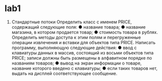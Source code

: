 # lab1
1. Стандартные потоки
Определить класс с именем РRICE, содержащий следующие поля:
● название товара;
● название магазина, в котором продается товар;
● стоимость товара в рублях.
Определить методы доступа к этим полям и перегруженные операции извлечения и вставки для объектов типа РRICE.
Написать программу, выполняющую следующие действия:
● ввод с клавиатуры данных в массив, состоящий из восьми объектов типа РRICE; записи должны быть размещены в алфавитном порядке по названиям товаров;
● вывод на экран информации о товаре, название которого введено с клавиатуры;
● если таких товаров нет, выдать на дисплей соответствующее сообщение.
